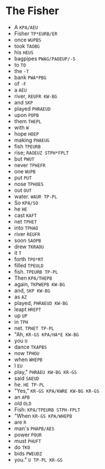 # The Fisher

* A `KPA/AEU`
* Fisher `TP*EURB/ER`
* once `WUPBS`
* took `TAOBG`
* his `HEUS`
* bagpipes `PWAG/PAOEUP/-S`
* to `TO`
* the `-T`
* bank `PWA*PBG`
* of `-F`
* a `AEU`
* river, `REUFR KW-BG`
* and `SKP`
* played `PHRAEUD`
* upon `POPB`
* them `THEPL`
* with `W`
* hope `HOEP`
* making `PHAEUG`
* fish `TPEURB`
* rise; `RAOEUZ STPH*FPLT`
* but `PWUT`
* never `TPHEFR`
* one `WUPB`
* put `PUT`
* nose `TPHOES`
* out `OUT`
* water. `WAUR TP-PL`
* So `KPA/SO`
* he `HE`
* cast `KAFT`
* net `TPHET`
* into `TPHAO`
* river `REUFR`
* soon `SAOPB`
* drew `TKRAOU`
* it `T`
* forth `TPO*RT`
* filled `TPEULD`
* fish. `TPEURB TP-PL`
* Then `KPA/THEPB`
* again, `TKPWEPB KW-BG`
* and, `SKP KW-BG`
* as `AZ`
* played, `PHRAEUD KW-BG`
* leapt `HREPT`
* up `UP`
* in `TPH`
* net. `TPHET TP-PL`
* "Ah, `KR-GS KPA/HA*E KW-BG`
* you `U`
* dance `TKAPBS`
* now `TPHOU`
* when `WHEPB`
* I `EU`
* play," `PHRAEU KW-BG KR-GS`
* said `SAEUD`
* he. `HE TP-PL`
* "Yes," `KR-GS KPA/KWRE KW-BG KR-GS`
* an `APB`
* old `OLD`
* Fish: `KPA/TPEURB STPH-FPLT`
* "When `KR-GS KPA/WHEPB`
* are `R`
* man's `PHAPB/AES`
* power `POUR`
* must `PHUFT`
* do `TKO`
* bids `PWEUDZ`
* you." `U TP-PL KR-GS`
